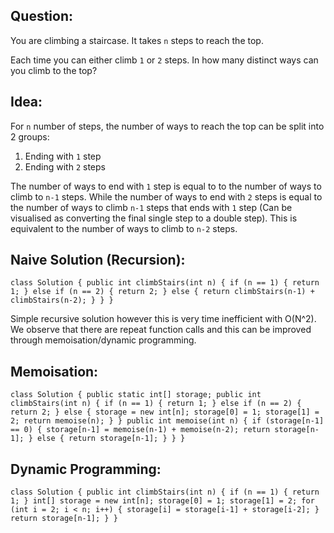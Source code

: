 ## Question:

You are climbing a staircase. It takes `n` steps to reach the top.

Each time you can either climb `1` or `2` steps. In how many distinct ways can you climb to the top?

## Idea:

For `n` number of steps, the number of ways to reach the top can be split into 2 groups:
1. Ending with `1` step
2. Ending with `2` steps

The number of ways to end with `1` step is equal to to the number of ways to climb to `n-1` steps.
While the number of ways to end with `2` steps is equal to the number of ways to climb `n-1` steps that ends with `1` step
(Can be visualised as converting the final single step to a double step).
This is equivalent to the number of ways to climb to `n-2` steps.

## Naive Solution (Recursion):
`class Solution {
    public int climbStairs(int n) {
        if (n == 1) {
            return 1;
        } else if (n == 2) {
            return 2;
        } else {
            return climbStairs(n-1) + climbStairs(n-2);
        }
    }
}`

Simple recursive solution however this is very time inefficient with O(N^2).
We observe that there are repeat function calls and this can be improved through memoisation/dynamic programming.

## Memoisation:
`class Solution {
    public static int[] storage;
    public int climbStairs(int n) {
        if (n == 1) {
            return 1;
        } else if (n == 2) {
            return 2;
        } else {
            storage = new int[n];
            storage[0] = 1;
            storage[1] = 2;
            return memoise(n);
        }
    }
    public int memoise(int n) {
        if (storage[n-1] == 0) {
            storage[n-1] = memoise(n-1) + memoise(n-2);
            return storage[n-1];
        } else {
            return storage[n-1];
        }
    }
}`

## Dynamic Programming:
`class Solution {
    public int climbStairs(int n) {
        if (n == 1) {
            return 1;
        }
        int[] storage = new int[n];
        storage[0] = 1;
        storage[1] = 2;
        for (int i = 2; i < n; i++) {
            storage[i] = storage[i-1] + storage[i-2];
        }
        return storage[n-1];
    }
}`
